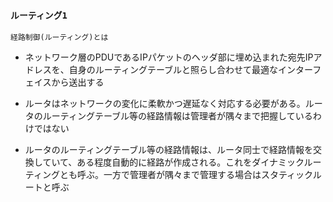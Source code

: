 ### `ルーティング1`

`経路制御(ルーティング)とは`
- ネットワーク層のPDUであるIPパケットのヘッダ部に埋め込まれた宛先IPアドレスを、自身のルーティングテーブルと照らし合わせて最適なインターフェイスから送出する

- ルータはネットワークの変化に柔軟かつ遅延なく対応する必要がある。ルータのルーティングテーブル等の経路情報は管理者が隅々まで把握しているわけではない

- ルータのルーティングテーブル等の経路情報は、ルータ同士で経路情報を交換していて、ある程度自動的に経路が作成される。これをダイナミックルーティングとも呼ぶ。一方で管理者が隅々まで管理する場合はスタティックルートと呼ぶ
